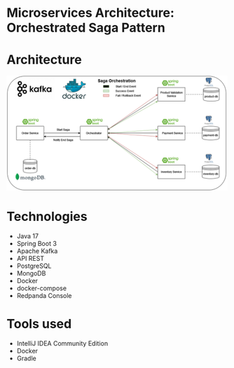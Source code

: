 # Microservices Architecture: Orchestrated Saga Pattern

# Architecture
<img src="/content/Architecture.png">

# Technologies
* Java 17
* Spring Boot 3
* Apache Kafka
* API REST
* PostgreSQL
* MongoDB
* Docker
* docker-compose
* Redpanda Console

# Tools used
* IntelliJ IDEA Community Edition
* Docker
* Gradle
